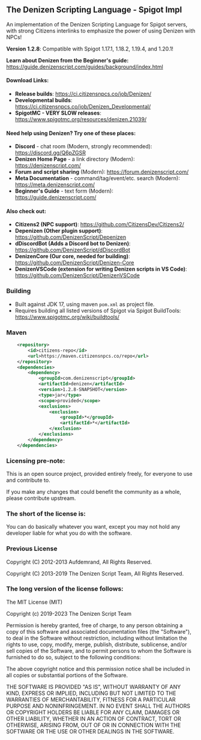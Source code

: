 The Denizen Scripting Language - Spigot Impl
--------------------------------------------

An implementation of the Denizen Scripting Language for Spigot servers, with strong Citizens interlinks to emphasize the power of using Denizen with NPCs!

**Version 1.2.8**: Compatible with Spigot 1.17.1, 1.18.2, 1.19.4, and 1.20.1!

**Learn about Denizen from the Beginner's guide:** https://guide.denizenscript.com/guides/background/index.html

#### Download Links:

- **Release builds**: https://ci.citizensnpcs.co/job/Denizen/
- **Developmental builds**: https://ci.citizensnpcs.co/job/Denizen_Developmental/
- **SpigotMC - VERY SLOW releases**: https://www.spigotmc.org/resources/denizen.21039/

#### Need help using Denizen? Try one of these places:

- **Discord** - chat room (Modern, strongly recommended): https://discord.gg/Q6pZGSR
- **Denizen Home Page** - a link directory (Modern): https://denizenscript.com/
- **Forum and script sharing** (Modern): https://forum.denizenscript.com/
- **Meta Documentation** - command/tag/event/etc. search (Modern): https://meta.denizenscript.com/
- **Beginner's Guide** - text form (Modern): https://guide.denizenscript.com/

#### Also check out:

- **Citizens2 (NPC support)**: https://github.com/CitizensDev/Citizens2/
- **Depenizen (Other plugin support)**: https://github.com/DenizenScript/Depenizen
- **dDiscordBot (Adds a Discord bot to Denizen)**: https://github.com/DenizenScript/dDiscordBot
- **DenizenCore (Our core, needed for building)**: https://github.com/DenizenScript/Denizen-Core
- **DenizenVSCode (extension for writing Denizen scripts in VS Code)**: https://github.com/DenizenScript/DenizenVSCode

### Building

- Built against JDK 17, using maven `pom.xml` as project file.
- Requires building all listed versions of Spigot via Spigot BuildTools: https://www.spigotmc.org/wiki/buildtools/

### Maven

```xml
    <repository>
        <id>citizens-repo</id>
        <url>https://maven.citizensnpcs.co/repo</url>
    </repository>
    <dependencies>
        <dependency>
            <groupId>com.denizenscript</groupId>
            <artifactId>denizen</artifactId>
            <version>1.2.8-SNAPSHOT</version>
            <type>jar</type>
            <scope>provided</scope>
            <exclusions>
                <exclusion>
                    <groupId>*</groupId>
                    <artifactId>*</artifactId>
                </exclusion>
            </exclusions>
        </dependency>
    </dependencies>
```

### Licensing pre-note:

This is an open source project, provided entirely freely, for everyone to use and contribute to.

If you make any changes that could benefit the community as a whole, please contribute upstream.

### The short of the license is:

You can do basically whatever you want, except you may not hold any developer liable for what you do with the software.

### Previous License

Copyright (C) 2012-2013 Aufdemrand, All Rights Reserved.

Copyright (C) 2013-2019 The Denizen Script Team, All Rights Reserved.

### The long version of the license follows:

The MIT License (MIT)

Copyright (c) 2019-2023 The Denizen Script Team

Permission is hereby granted, free of charge, to any person obtaining a copy
of this software and associated documentation files (the "Software"), to deal
in the Software without restriction, including without limitation the rights
to use, copy, modify, merge, publish, distribute, sublicense, and/or sell
copies of the Software, and to permit persons to whom the Software is
furnished to do so, subject to the following conditions:

The above copyright notice and this permission notice shall be included in all
copies or substantial portions of the Software.

THE SOFTWARE IS PROVIDED "AS IS", WITHOUT WARRANTY OF ANY KIND, EXPRESS OR
IMPLIED, INCLUDING BUT NOT LIMITED TO THE WARRANTIES OF MERCHANTABILITY,
FITNESS FOR A PARTICULAR PURPOSE AND NONINFRINGEMENT. IN NO EVENT SHALL THE
AUTHORS OR COPYRIGHT HOLDERS BE LIABLE FOR ANY CLAIM, DAMAGES OR OTHER
LIABILITY, WHETHER IN AN ACTION OF CONTRACT, TORT OR OTHERWISE, ARISING FROM,
OUT OF OR IN CONNECTION WITH THE SOFTWARE OR THE USE OR OTHER DEALINGS IN THE
SOFTWARE.
